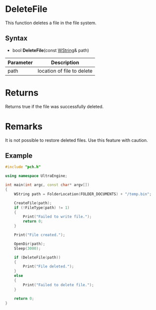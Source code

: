 # DeleteFile #
This function deletes a file in the file system.

## Syntax ##
- bool **DeleteFile**(const [WString](WString)& path)

| Parameter | Description |
| --- | --- |
| path | location of file to delete |

# Returns #
Returns true if the file was successfully deleted.

# Remarks #
It is not possible to restore deleted files. Use this feature with caution.

## Example

```c++
#include "pch.h"

using namespace UltraEngine;

int main(int argc, const char* argv[])
{
	WString path = FolderLocation(FOLDER_DOCUMENTS) + "/temp.bin";

	CreateFile(path);
	if (!FileType(path) != 1)
	{
		Print("Failed to write file.");
		return 0;
	}

	Print("File created.");

	OpenDir(path);
	Sleep(3000);

	if (DeleteFile(path))
	{
		Print("File deleted.");
	}
	else
	{
		Print("Failed to delete file.");
	}

	return 0;
}
```